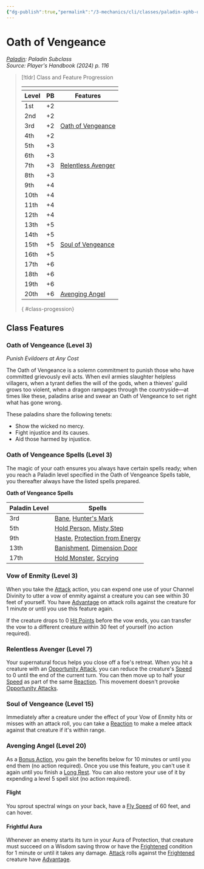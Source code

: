 ```yaml
---
{"dg-publish":true,"permalink":"/3-mechanics/cli/classes/paladin-xphb-oath-of-vengeance-xphb/","tags":["ttrpg-cli/compendium/src/5e/xphb","ttrpg-cli/subclass/paladin/vengeance"],"created":"2025-03-01T17:25:18.056-05:00","updated":"2025-03-01T18:44:36.639-05:00"}
---
```


# Oath of Vengeance
*[Paladin](paladin-xphb.md): Paladin Subclass*  
*Source: Player's Handbook (2024) p. 116*  

> [!tldr] Class and Feature Progression
> 
> <table class="class-progression">
> <thead>
> <tr><th colspan='3'></th></tr>
> <tr class="class-progression"><th class="level">Level</th><th class="pb">PB</th><th class="feature">Features</th></tr>
> </thead><tbody>
> <tr class="class-progression"><td class="level">1st</td><td class="pb">+2</td><td class="feature"></td></tr>
> <tr class="class-progression"><td class="level">2nd</td><td class="pb">+2</td><td class="feature"></td></tr>
> <tr class="class-progression"><td class="level">3rd</td><td class="pb">+2</td><td class="feature"><a href='#Oath%20of%20Vengeance%20(Level%203)'>Oath of Vengeance</a></td></tr>
> <tr class="class-progression"><td class="level">4th</td><td class="pb">+2</td><td class="feature"></td></tr>
> <tr class="class-progression"><td class="level">5th</td><td class="pb">+3</td><td class="feature"></td></tr>
> <tr class="class-progression"><td class="level">6th</td><td class="pb">+3</td><td class="feature"></td></tr>
> <tr class="class-progression"><td class="level">7th</td><td class="pb">+3</td><td class="feature"><a href='#Relentless%20Avenger%20(Level%207)'>Relentless Avenger</a></td></tr>
> <tr class="class-progression"><td class="level">8th</td><td class="pb">+3</td><td class="feature"></td></tr>
> <tr class="class-progression"><td class="level">9th</td><td class="pb">+4</td><td class="feature"></td></tr>
> <tr class="class-progression"><td class="level">10th</td><td class="pb">+4</td><td class="feature"></td></tr>
> <tr class="class-progression"><td class="level">11th</td><td class="pb">+4</td><td class="feature"></td></tr>
> <tr class="class-progression"><td class="level">12th</td><td class="pb">+4</td><td class="feature"></td></tr>
> <tr class="class-progression"><td class="level">13th</td><td class="pb">+5</td><td class="feature"></td></tr>
> <tr class="class-progression"><td class="level">14th</td><td class="pb">+5</td><td class="feature"></td></tr>
> <tr class="class-progression"><td class="level">15th</td><td class="pb">+5</td><td class="feature"><a href='#Soul%20of%20Vengeance%20(Level%2015)'>Soul of Vengeance</a></td></tr>
> <tr class="class-progression"><td class="level">16th</td><td class="pb">+5</td><td class="feature"></td></tr>
> <tr class="class-progression"><td class="level">17th</td><td class="pb">+6</td><td class="feature"></td></tr>
> <tr class="class-progression"><td class="level">18th</td><td class="pb">+6</td><td class="feature"></td></tr>
> <tr class="class-progression"><td class="level">19th</td><td class="pb">+6</td><td class="feature"></td></tr>
> <tr class="class-progression"><td class="level">20th</td><td class="pb">+6</td><td class="feature"><a href='#Avenging%20Angel%20(Level%2020)'>Avenging Angel</a></td></tr>
> </tbody></table>{ #class-progession}



## Class Features

### Oath of Vengeance (Level 3)

*Punish Evildoers at Any Cost*

The Oath of Vengeance is a solemn commitment to punish those who have committed grievously evil acts. When evil armies slaughter helpless villagers, when a tyrant defies the will of the gods, when a thieves' guild grows too violent, when a dragon rampages through the countryside—at times like these, paladins arise and swear an Oath of Vengeance to set right what has gone wrong.

These paladins share the following tenets:

- Show the wicked no mercy.  
- Fight injustice and its causes.  
- Aid those harmed by injustice.  

### Oath of Vengeance Spells (Level 3)

The magic of your oath ensures you always have certain spells ready; when you reach a Paladin level specified in the Oath of Vengeance Spells table, you thereafter always have the listed spells prepared.

**Oath of Vengeance Spells**

| Paladin Level | Spells |
|---------------|--------|
| 3rd | [Bane](3-Mechanics/CLI/spells/bane-xphb.md), [Hunter's Mark](3-Mechanics/CLI/spells/hunters-mark-xphb.md) |
| 5th | [Hold Person](3-Mechanics/CLI/spells/hold-person-xphb.md), [Misty Step](3-Mechanics/CLI/spells/misty-step-xphb.md) |
| 9th | [Haste](3-Mechanics/CLI/spells/haste-xphb.md), [Protection from Energy](3-Mechanics/CLI/spells/protection-from-energy-xphb.md) |
| 13th | [Banishment](3-Mechanics/CLI/spells/banishment-xphb.md), [Dimension Door](3-Mechanics/CLI/spells/dimension-door-xphb.md) |
| 17th | [Hold Monster](3-Mechanics/CLI/spells/hold-monster-xphb.md), [Scrying](3-Mechanics/CLI/spells/scrying-xphb.md) |{ #oath-of-vengeance-spells}


### Vow of Enmity (Level 3)

When you take the [Attack](3-Mechanics/CLI/rules/actions.md#Attack) action, you can expend one use of your Channel Divinity to utter a vow of enmity against a creature you can see within 30 feet of yourself. You have [Advantage](3-Mechanics/CLI/rules/variant-rules/advantage-xphb.md) on attack rolls against the creature for 1 minute or until you use this feature again.

If the creature drops to 0 [Hit Points](3-Mechanics/CLI/rules/variant-rules/hit-points-xphb.md) before the vow ends, you can transfer the vow to a different creature within 30 feet of yourself (no action required).

### Relentless Avenger (Level 7)

Your supernatural focus helps you close off a foe's retreat. When you hit a creature with an [Opportunity Attack](3-Mechanics/CLI/rules/actions.md#Opportunity%20Attack), you can reduce the creature's [Speed](3-Mechanics/CLI/rules/variant-rules/speed-xphb.md) to 0 until the end of the current turn. You can then move up to half your [Speed](3-Mechanics/CLI/rules/variant-rules/speed-xphb.md) as part of the same [Reaction](3-Mechanics/CLI/rules/variant-rules/reaction-xphb.md). This movement doesn't provoke [Opportunity Attacks](3-Mechanics/CLI/rules/actions.md#Opportunity%20Attack).

### Soul of Vengeance (Level 15)

Immediately after a creature under the effect of your Vow of Enmity hits or misses with an attack roll, you can take a [Reaction](3-Mechanics/CLI/rules/variant-rules/reaction-xphb.md) to make a melee attack against that creature if it's within range.

### Avenging Angel (Level 20)

As a [Bonus Action](3-Mechanics/CLI/rules/variant-rules/bonus-action-xphb.md), you gain the benefits below for 10 minutes or until you end them (no action required). Once you use this feature, you can't use it again until you finish a [Long Rest](3-Mechanics/CLI/rules/variant-rules/long-rest-xphb.md). You can also restore your use of it by expending a level 5 spell slot (no action required).

#### Flight

You sprout spectral wings on your back, have a [Fly Speed](3-Mechanics/CLI/rules/variant-rules/fly-speed-xphb.md) of 60 feet, and can hover.

#### Frightful Aura

Whenever an enemy starts its turn in your Aura of Protection, that creature must succeed on a Wisdom saving throw or have the [Frightened](3-Mechanics/CLI/rules/conditions.md#Frightened) condition for 1 minute or until it takes any damage. [Attack](3-Mechanics/CLI/rules/actions.md#Attack) rolls against the [Frightened](3-Mechanics/CLI/rules/conditions.md#Frightened) creature have [Advantage](3-Mechanics/CLI/rules/variant-rules/advantage-xphb.md).